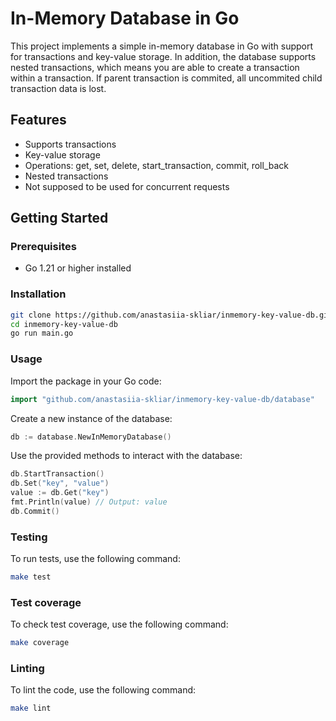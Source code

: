# In-Memory Database in Go

This project implements a simple in-memory database in Go with support for transactions and key-value storage. In addition, the database supports nested transactions, which means you are able to create a transaction within a transaction. If parent transaction is commited, all uncommited child transaction data is lost.

## Features

- Supports transactions
- Key-value storage
- Operations: get, set, delete, start_transaction, commit, roll_back
- Nested transactions
- Not supposed to be used for concurrent requests

## Getting Started

### Prerequisites

- Go 1.21 or higher installed

### Installation

```bash
git clone https://github.com/anastasiia-skliar/inmemory-key-value-db.git
cd inmemory-key-value-db
go run main.go
```
### Usage
Import the package in your Go code:
```go
import "github.com/anastasiia-skliar/inmemory-key-value-db/database"
```
Create a new instance of the database:
```go
db := database.NewInMemoryDatabase()
```
Use the provided methods to interact with the database:
```go
db.StartTransaction()
db.Set("key", "value")
value := db.Get("key")
fmt.Println(value) // Output: value
db.Commit()
```
### Testing
To run tests, use the following command:

```bash
make test
```
### Test coverage
To check test coverage, use the following command:

```bash
make coverage
```
### Linting
To lint the code, use the following command:

```bash
make lint
```








